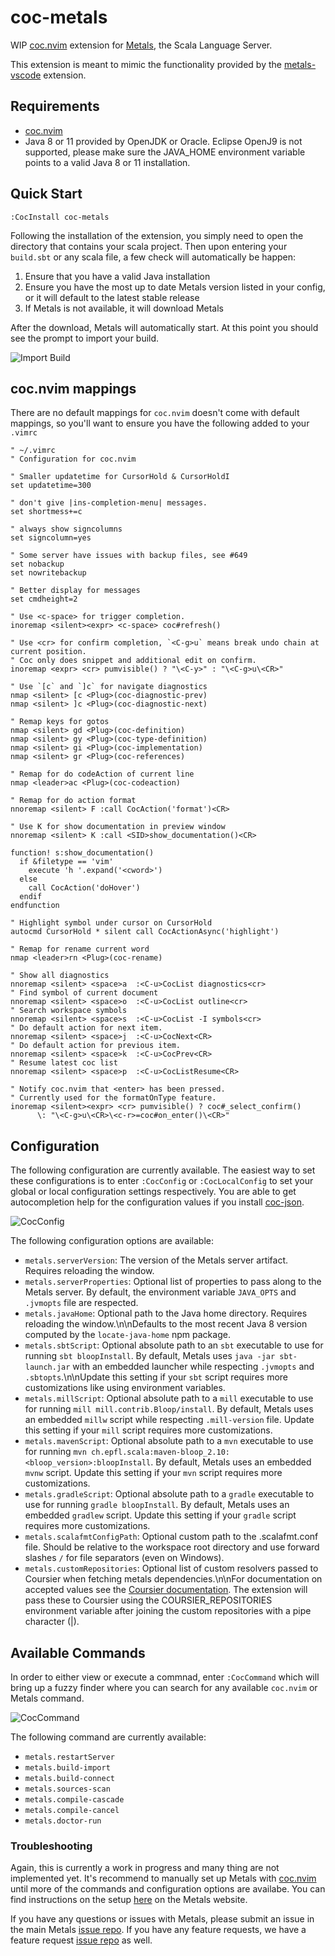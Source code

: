 # coc-metals

WIP [coc.nvim](https://github.com/neoclide/coc.nvim) extension for [Metals](http://scalameta.org/metals/), the Scala Language Server.

This extension is meant to mimic the functionality provided by the [metals-vscode](https://github.com/scalameta/metals-vscode) extension.

## Requirements

- [coc.nvim](https://github.com/neoclide/coc.nvim)
- Java 8 or 11 provided by OpenJDK or Oracle. Eclipse OpenJ9 is not supported, please make sure the JAVA_HOME environment variable points to a valid Java 8 or 11 installation.

## Quick Start

```
:CocInstall coc-metals
```

Following the installation of the extension, you simply need to open the directory that contains your scala project.
Then upon entering your `build.sbt` or any scala file, a few check will automatically be happen:

1. Ensure that you have a valid Java installation
2. Ensure you have the most up to date Metals version listed in your config, or it will default to the latest stable release
3. If Metals is not available, it will download Metals

After the download, Metals will automatically start. At this point you should see the prompt to import your build.

![Import Build](https://imgur.com/ygknUAt)

## coc.nvim mappings

There are no default mappings for `coc.nvim` doesn't come with default mappings, so you'll want to ensure you have the following added to your `.vimrc`

```vims
" ~/.vimrc
" Configuration for coc.nvim

" Smaller updatetime for CursorHold & CursorHoldI
set updatetime=300

" don't give |ins-completion-menu| messages.
set shortmess+=c

" always show signcolumns
set signcolumn=yes

" Some server have issues with backup files, see #649
set nobackup
set nowritebackup

" Better display for messages
set cmdheight=2

" Use <c-space> for trigger completion.
inoremap <silent><expr> <c-space> coc#refresh()

" Use <cr> for confirm completion, `<C-g>u` means break undo chain at current position.
" Coc only does snippet and additional edit on confirm.
inoremap <expr> <cr> pumvisible() ? "\<C-y>" : "\<C-g>u\<CR>"

" Use `[c` and `]c` for navigate diagnostics
nmap <silent> [c <Plug>(coc-diagnostic-prev)
nmap <silent> ]c <Plug>(coc-diagnostic-next)

" Remap keys for gotos
nmap <silent> gd <Plug>(coc-definition)
nmap <silent> gy <Plug>(coc-type-definition)
nmap <silent> gi <Plug>(coc-implementation)
nmap <silent> gr <Plug>(coc-references)

" Remap for do codeAction of current line
nmap <leader>ac <Plug>(coc-codeaction)

" Remap for do action format
nnoremap <silent> F :call CocAction('format')<CR>

" Use K for show documentation in preview window
nnoremap <silent> K :call <SID>show_documentation()<CR>

function! s:show_documentation()
  if &filetype == 'vim'
    execute 'h '.expand('<cword>')
  else
    call CocAction('doHover')
  endif
endfunction

" Highlight symbol under cursor on CursorHold
autocmd CursorHold * silent call CocActionAsync('highlight')

" Remap for rename current word
nmap <leader>rn <Plug>(coc-rename)

" Show all diagnostics
nnoremap <silent> <space>a  :<C-u>CocList diagnostics<cr>
" Find symbol of current document
nnoremap <silent> <space>o  :<C-u>CocList outline<cr>
" Search workspace symbols
nnoremap <silent> <space>s  :<C-u>CocList -I symbols<cr>
" Do default action for next item.
nnoremap <silent> <space>j  :<C-u>CocNext<CR>
" Do default action for previous item.
nnoremap <silent> <space>k  :<C-u>CocPrev<CR>
" Resume latest coc list
nnoremap <silent> <space>p  :<C-u>CocListResume<CR>

" Notify coc.nvim that <enter> has been pressed.
" Currently used for the formatOnType feature.
inoremap <silent><expr> <cr> pumvisible() ? coc#_select_confirm()
      \: "\<C-g>u\<CR>\<c-r>=coc#on_enter()\<CR>"
```

## Configuration

The following configuration are currently available. The easiest way to set these configurations is to enter `:CocConfig` or `:CocLocalConfig` to set your 
global or local configuration settings respectively. You are able to get autocompletion help for the configuration values if you install [coc-json](https://github.com/neoclide/coc-json).

![CocConfig](https://imgur.com/7wt4qJ7)

The following configuration options are available:

- `metals.serverVersion`: The version of the Metals server artifact. Requires reloading the window.
- `metals.serverProperties`: Optional list of properties to pass along to the Metals server. By default, the environment variable `JAVA_OPTS` and `.jvmopts` file are respected.
- `metals.javaHome`: Optional path to the Java home directory. Requires reloading the window.\n\nDefaults to the most recent Java 8 version computed by the `locate-java-home` npm package.
- `metals.sbtScript`: Optional absolute path to an `sbt` executable to use for running `sbt bloopInstall`. By default, Metals uses `java -jar sbt-launch.jar` with an embedded launcher while respecting `.jvmopts` and `.sbtopts`.\n\nUpdate this setting if your `sbt` script requires more customizations like using environment variables.
- `metals.millScript`: Optional absolute path to a `mill` executable to use for running `mill mill.contrib.Bloop/install`. By default, Metals uses an embedded `millw` script while respecting `.mill-version` file. Update this setting if your `mill` script requires more customizations.
- `metals.mavenScript`: Optional absolute path to a `mvn` executable to use for running `mvn ch.epfl.scala:maven-bloop_2.10:<bloop_version>:bloopInstall`. By default, Metals uses an embedded `mvnw` script. Update this setting if your `mvn` script requires more customizations.
- `metals.gradleScript`: Optional absolute path to a `gradle` executable to use for running `gradle bloopInstall`. By default, Metals uses an embedded `gradlew` script. Update this setting if your `gradle` script requires more customizations.
- `metals.scalafmtConfigPath`: Optional custom path to the .scalafmt.conf file. Should be relative to the workspace root directory and use forward slashes `/` for file separators (even on Windows).
- `metals.customRepositories`: Optional list of custom resolvers passed to Coursier when fetching metals dependencies.\n\nFor documentation on accepted values see the [Coursier documentation](https://get-coursier.io/docs/other-repositories). The extension will pass these to Coursier using the COURSIER_REPOSITORIES environment variable after joining the custom repositories with a pipe character (|).

## Available Commands

In order to either view or execute a commnad, enter `:CocCommand` which will bring up a fuzzy finder where you can search for any available `coc.nvim` or Metals command.

![CocCommand](https://imgur.com/ijrG2jU)

The following command are currently available:

- `metals.restartServer`
- `metals.build-import`
- `metals.build-connect`
- `metals.sources-scan`
- `metals.compile-cascade`
- `metals.compile-cancel`
- `metals.doctor-run`


### Troubleshooting

Again, this is currently a work in progress and many thing are not implemented yet. It's recommend to manually set up Metals with [coc.nvim](https://github.com/neoclide/coc.nvim) until more of the commands and configuration options are availabe. You can find instructions on the setup [here](http://scalameta.org/metals/docs/editors/vim.html) on the Metals website.

If you have any questions or issues with Metals, please submit an issue in the main Metals [issue repo](https://github.com/scalameta/metals/issues). If you have any feature requests, we have a feature request [issue repo](https://github.com/scalameta/metals-feature-requests) as well.
